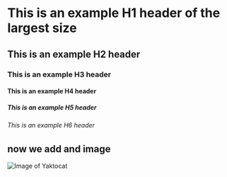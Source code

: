 # This is an example H1 header of the largest size
## This is an example H2 header
### This is an example H3 header
#### This is an example H4 header
##### This is an example H5 header
###### This is an example H6 header


## now we add and image

![Image of Yaktocat](https://octodex.github.com/images/yaktocat.png)
